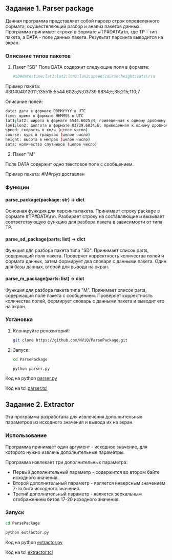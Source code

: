 ## Задание 1. Parser package

Данная программа представляет собой парсер строк определенного формата, осуществляющий разбор и анализ пакетов данных. Программа принимает строки в формате #TP#DATA\r\n, где TP - тип пакета, а DATA - поле данных пакета. Результат парсинга выводится на экран.

### Описание типов пакетов

1. Пакет "SD"
Поле DATA содержит следующие поля в формате:

   ```bash
   #SD#date;time;lat1;lat2;lon1;lon2;speed;course;height;sats\r\n
   
Пример пакета: #SD#04012011;135515;5544.6025;N;03739.6834;E;35;215;110;7

Описание полей:

   ```bash
   date: дата в формате DDMMYYYY в UTC
   time: время в формате HHMMSS в UTC
   lat1;lat2: широта в формате 5544.6025;N, приведенная к одному дробному числу
   lon1;lon2: долгота в формате 03739.6834;E, приведенная к одному дробному числу
   speed: скорость в км/ч (целое число)
   course: курс в градусах (целое число)
   height: высота в метрах (целое число)
   sats: количество спутников (целое число)
   ```

2. Пакет "M"

Поле DATA содержит одно текстовое поле с сообщением.

Пример пакета: #M#груз доставлен

### Функции

#### parse_package(package: str) -> dict
Основная функция для парсинга пакета. Принимает строку package в формате #TP#DATA\r\n. Разбирает строку на составляющие и вызывает соответствующую функцию для разбора пакета в зависимости от типа TP.

#### parse_sd_package(parts: list) -> dict
Функция для разбора пакета типа "SD". Принимает список parts, содержащий поля пакета. Проверяет корректность количества полей и формата данных, затем формирует два словаря с данными пакета. Один для базы данных, второй для вывода на экран.

#### parse_m_package(parts: list) -> dict
Функция для разбора пакета типа "M". Принимает список parts, содержащий поле пакета с сообщением. Проверяет корректность количества полей, формирует словарь с данными пакета и выводит его на экран.

### Установка

1. Клонируйте репозиторий:

   ```bash
   git clone https://github.com/NViQ/ParsePackage.git

3. Запуск:
    
    ```bash
   cd ParsePackage
   
   python parser.py

Код на python [parser.py](./parser.py)

Код на tcl [parser.tcl](./parser.tcl)


## Задание 2. Extractor

Эта программа разработана для извлечения дополнительных параметров из исходного значения и вывода их на экран.

### Использование

Программа принимает один аргумент - исходное значение, для которого нужно извлечь дополнительные параметры.

Программа извлекает три дополнительных параметра:

*    Первый дополнительный параметр - содержится во втором байте исходного значения.
*    Второй дополнительный параметр - является инверсным значением 7-го бита исходного значения.
*    Третий дополнительный параметр - является зеркальным отображением битов 17-20 исходного значения.

### Запуск
    
   ```bash
   cd ParsePackage
   
   python extractor.py
   ```
Код на python [extractor.py](./extractor.py)

Код на tcl [extractor.tcl](./extractor.tcl)
